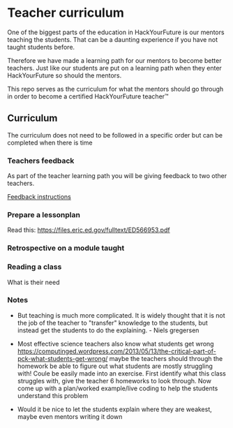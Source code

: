 # Teacher curriculum

One of the biggest parts of the education in HackYourFuture is our mentors teaching the students. That can be a daunting experience if you have not taught students before.

Therefore we have made a learning path for our mentors to become better teachers. Just like our students are put on a learning path when they enter HackYourFuture so should the mentors.

This repo serves as the curriculum for what the mentors should go through in order to become a certified HackYourFuture teacher™

## Curriculum

The curriculum does not need to be followed in a specific order but can be completed when there is time

### Teachers feedback
As part of the teacher learning path you will be giving feedback to two other teachers.

[Feedback instructions](feedback.md)

### Prepare a lessonplan
Read this: https://files.eric.ed.gov/fulltext/ED566953.pdf

### Retrospective on a module taught

### Reading a class
What is their need

### Notes
- But teaching is much more complicated. It is widely thought that it is not the job of the teacher to "transfer" knowledge to the students, but instead get the students to do the explaining. - Niels gregersen

- Most effective science teachers also know what students get wrong https://computinged.wordpress.com/2013/05/13/the-critical-part-of-pck-what-students-get-wrong/ maybe the teachers should through the homework be able to figure out what students are mostly struggling with! Coule be easily made into an exercise. First identify what this class struggles with, give the teacher 6 homeworks to look through. Now come up with a plan/worked example/live coding to help the students understand this problem

- Would it be nice to let the students explain where they are weakest, maybe even mentors writing it down
